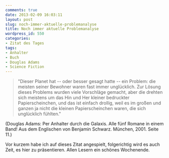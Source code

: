 ```yaml
---
comments: true
date: 2013-02-09 16:03:11
layout: post
slug: noch-immer-aktuelle-problemanalyse
title: Noch immer aktuelle Problemanalyse
wordpress_id: 550
categories:
- Zitat des Tages
tags:
- Anhalter
- Buch
- Douglas Adams
- Science Fiction
---
```


> "Dieser Planet hat -- oder besser gesagt hatte -- ein Problem: die meisten seiner Bewohner waren fast immer unglücklich. Zur Lösung dieses Problems wurden viele Vorschläge gemacht, aber die drehten sich meistens um das Hin und Her kleiner bedruckter Papierscheinchen, und das ist einfach drollig, weil es im großen und ganzen ja nicht die kleinen Papierscheinchen waren, die sich unglücklich fühlten." 






(Douglas Adams: Per Anhalter durch die Galaxis. Alle fünf Romane in einem Band! Aus dem Englischen von Benjamin Schwarz. München, 2001. Seite 11.)

<!-- more -->
Vor kurzem habe ich auf dieses Zitat angespielt, folgerichtig wird es auch Zeit, es hier zu präsentieren. Allen Lesern ein schönes Wochenende.
